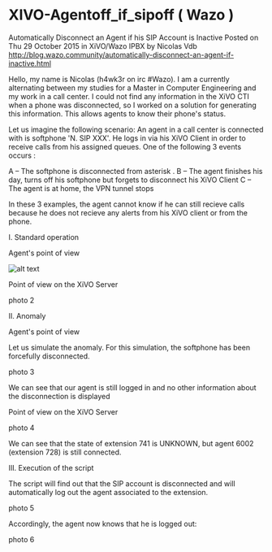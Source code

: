 # XIVO-Agentoff_if_sipoff ( Wazo )

Automatically Disconnect an Agent if his SIP Account is Inactive
Posted on Thu 29 October 2015 in XiVO/Wazo IPBX by Nicolas Vdb
http://blog.wazo.community/automatically-disconnect-an-agent-if-inactive.html


Hello, my name is Nicolas (h4wk3r on irc #Wazo). I am a currently alternating between my studies for a Master in Computer Engineering and my work in a call center. I could not find any information in the XiVO CTI when a phone was disconnected, so I worked on a solution for generating this information. This allows agents to know their phone's status.

Let us imagine the following scenario: An agent in a call center is connected with is softphone 'N. SIP XXX'. He logs in via his XiVO Client in order to receive calls from his assigned queues. One of the following 3 events occurs :

A – The softphone is disconnected from asterisk . B – The agent finishes his day, turns off his softphone but forgets to disconnect his XiVO Client C – The agent is at home, the VPN tunnel stops

In these 3 examples, the agent cannot know if he can still recieve calls because he does not recieve any alerts from his XiVO client or from the phone.

I. Standard operation

Agent's point of view

![alt text](http://blog.wazo.community/public/agent_disconnect/photo1.png)

Point of view on the XiVO Server

photo 2

II. Anomaly

Agent's point of view

Let us simulate the anomaly. For this simulation, the softphone has been forcefully disconnected.

photo 3

We can see that our agent is still logged in and no other information about the disconnection is displayed

Point of view on the XiVO Server

photo 4

We can see that the state of extension 741 is UNKNOWN, but agent 6002 (extension 728) is still connected.

III. Execution of the script

The script will find out that the SIP account is disconnected and will automatically log out the agent associated to the extension.

photo 5

Accordingly, the agent now knows that he is logged out:

photo 6
